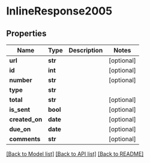 # InlineResponse2005

## Properties
Name | Type | Description | Notes
------------ | ------------- | ------------- | -------------
**url** | **str** |  | [optional] 
**id** | **int** |  | [optional] 
**number** | **str** |  | [optional] 
**type** | **str** |  | 
**total** | **str** |  | [optional] 
**is_sent** | **bool** |  | [optional] 
**created_on** | **date** |  | [optional] 
**due_on** | **date** |  | [optional] 
**comments** | **str** |  | [optional] 

[[Back to Model list]](../README.md#documentation-for-models) [[Back to API list]](../README.md#documentation-for-api-endpoints) [[Back to README]](../README.md)


